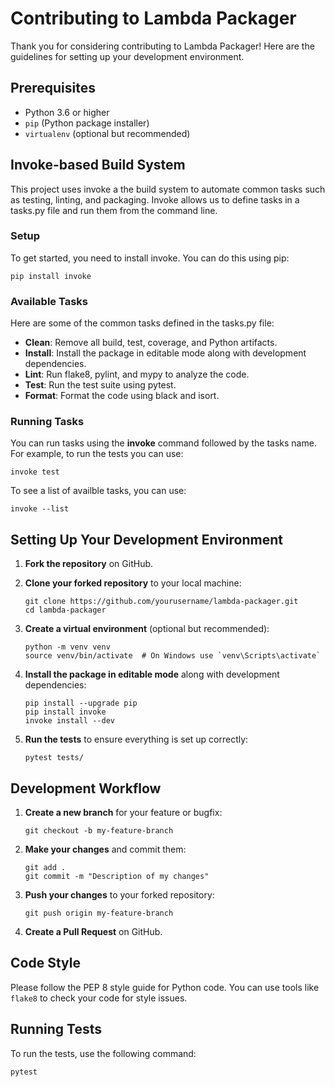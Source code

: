 # Contributing to Lambda Packager

Thank you for considering contributing to Lambda Packager! Here are the guidelines for setting up your development environment.

## Prerequisites

- Python 3.6 or higher
- `pip` (Python package installer)
- `virtualenv` (optional but recommended)

## Invoke-based Build System

This project uses invoke a the build system to automate common tasks such as testing, linting,
and packaging.  Invoke allows us to define tasks in a tasks.py file and run them from the
command line.

### Setup

To get started, you need to install invoke.  You can do this using pip:

```shell
pip install invoke
```

### Available Tasks

Here are some of the common tasks defined in the tasks.py file:

- **Clean**: Remove all build, test, coverage, and Python artifacts.
- **Install**: Install the package in editable mode along with development dependencies.
- **Lint**: Run flake8, pylint, and mypy to analyze the code.
- **Test**: Run the test suite using pytest.
- **Format**: Format the code using black and isort.

### Running Tasks

You can run tasks using the **invoke** command followed by the tasks name. For example, 
to run the tests you can use:

```shell
invoke test
```

To see a list of availble tasks, you can use:

```shell
invoke --list
```

## Setting Up Your Development Environment

1. **Fork the repository** on GitHub.

2. **Clone your forked repository** to your local machine:

    ```shell
    git clone https://github.com/yourusername/lambda-packager.git
    cd lambda-packager
    ```

3. **Create a virtual environment** (optional but recommended):

    ```shell
    python -m venv venv
    source venv/bin/activate  # On Windows use `venv\Scripts\activate`
    ```

4. **Install the package in editable mode** along with development dependencies:

    ```shell
    pip install --upgrade pip
    pip install invoke
    invoke install --dev    
    ```

5. **Run the tests** to ensure everything is set up correctly:

    ```shell
    pytest tests/
    ```

## Development Workflow

1. **Create a new branch** for your feature or bugfix:

    ```shell
    git checkout -b my-feature-branch
    ```

2. **Make your changes** and commit them:

    ```shell
    git add .
    git commit -m "Description of my changes"
    ```

3. **Push your changes** to your forked repository:

    ```shell
    git push origin my-feature-branch
    ```

4. **Create a Pull Request** on GitHub.

## Code Style

Please follow the PEP 8 style guide for Python code. You can use tools like `flake8` to check your code for style issues.

## Running Tests

To run the tests, use the following command:

```shell
pytest